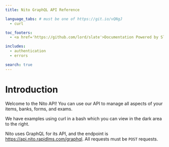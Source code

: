 ```yaml
---
title: Nito GraphQL API Reference

language_tabs: # must be one of https://git.io/vQNgJ
  - curl

toc_footers:
  - <a href='https://github.com/lord/slate'>Documentation Powered by Slate</a>

includes:
  - authentication
  - errors

search: true
---
```


# Introduction

Welcome to the Nito API! You can use our API to manage all aspects of your items, banks, forms, and exams.

We have examples using curl in a bash which you can view in the dark area to the right.

Nito uses GraphQL for its API, and the endpoint is https://api.nito.rapidlms.com/graphql. All requests must be `POST` requests.
